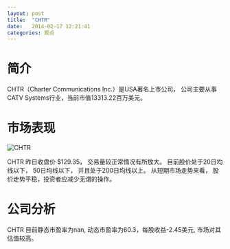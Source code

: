 ```yaml
---
layout: post
title:  "CHTR"
date:   2014-02-17 12:21:41
categories: 观点
---
```


# 简介
CHTR（Charter Communications Inc.）是USA著名上市公司，
公司主要从事CATV Systems行业，当前市值13313.22百万美元。

# 市场表现

![CHTR](http://finviz.com/chart.ashx?t=CHTR&ty=c&ta=1&p=d&s=l)

CHTR 昨日收盘价 $129.35，
交易量较正常情况有所放大。
目前股价处于20日均线以下，
50日均线以下，
并且处于200日均线以上。
从短期市场走势来看，
股价走势平稳，投资者应减少无谓的操作。

# 公司分析
CHTR 目前静态市盈率为nan, 动态市盈率为60.3，每股收益-2.45美元,
市场对其估值较高。
